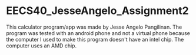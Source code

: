 # EECS40_JesseAngelo_Assignment2
This calculator program/app was made by Jesse Angelo Pangilinan.
The program was tested with an android phone and not a virtual phone because the computer I used to make this program doesn't have an intel chip. The computer uses an AMD chip.
